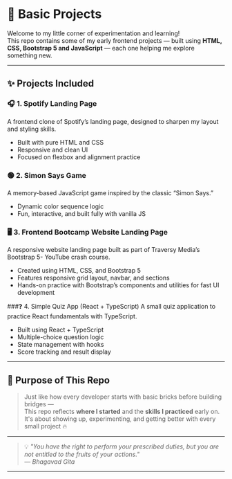 # 🌱 Basic Projects

Welcome to my little corner of experimentation and learning!  
This repo contains some of my early frontend projects — built using **HTML, CSS, Bootstrap 5 and JavaScript** — each one helping me explore something new.

---

## ✨ Projects Included

### 🎧 1. Spotify Landing Page  
A frontend clone of Spotify’s landing page, designed to sharpen my layout and styling skills.  
- Built with pure HTML and CSS  
- Responsive and clean UI  
- Focused on flexbox and alignment practice

### 🟢 2. Simon Says Game  
A memory-based JavaScript game inspired by the classic “Simon Says.”  
- Dynamic color sequence logic    
- Fun, interactive, and built fully with vanilla JS

### 🖥 3. Frontend Bootcamp Website Landing Page
A responsive website landing page built as part of Traversy Media’s Bootstrap 5- YouTube crash course.
- Created using HTML, CSS, and Bootstrap 5
- Features responsive grid layout, navbar, and sections
- Hands-on practice with Bootstrap’s components and utilities for fast UI development

###❓ 4. Simple Quiz App (React + TypeScript)
A small quiz application to practice React fundamentals with TypeScript.
- Built using React + TypeScript
- Multiple-choice question logic
- State management with hooks
- Score tracking and result display

---

## 🎯 Purpose of This Repo

> Just like how every developer starts with basic bricks before building bridges —  
> This repo reflects **where I started** and the **skills I practiced** early on.  
> It's about showing up, experimenting, and getting better with every small project 🔥

---

> 💡 _"You have the right to perform your prescribed duties, but you are not entitled to the fruits of your actions."_  
> — *Bhagavad Gita*

---
